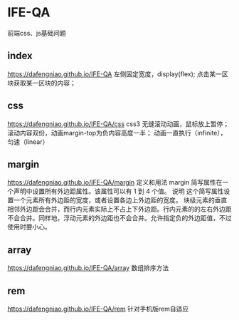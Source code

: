# IFE-QA
前端css、js基础问题

## index
https://dafengniao.github.io/IFE-QA
左侧固定宽度，display(flex);
点击某一区块获取某一区块的内容；

## css
https://dafengniao.github.io/IFE-QA/css
css3 无缝滚动动画，鼠标放上暂停；
滚动内容双份，动画margin-top为负内容高度一半；
动画一直执行（infinite），匀速（linear）

## margin
https://dafengniao.github.io/IFE-QA/margin
定义和用法
margin 简写属性在一个声明中设置所有外边距属性。该属性可以有 1 到 4 个值。
说明
这个简写属性设置一个元素所有外边距的宽度，或者设置各边上外边距的宽度。
块级元素的垂直相邻外边距会合并，而行内元素实际上不占上下外边距。行内元素的的左右外边距不会合并。同样地，浮动元素的外边距也不会合并。允许指定负的外边距值，不过使用时要小心。

## array
https://dafengniao.github.io/IFE-QA/array
数组排序方法

## rem
https://dafengniao.github.io/IFE-QA/rem
针对手机版rem自适应